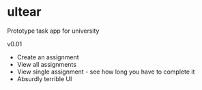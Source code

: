 ultear
======

Prototype task app for university

v0.01
* Create an assignment
* View all assignments
* View single assignment - see how long you have to complete it
* Absurdly terrible UI